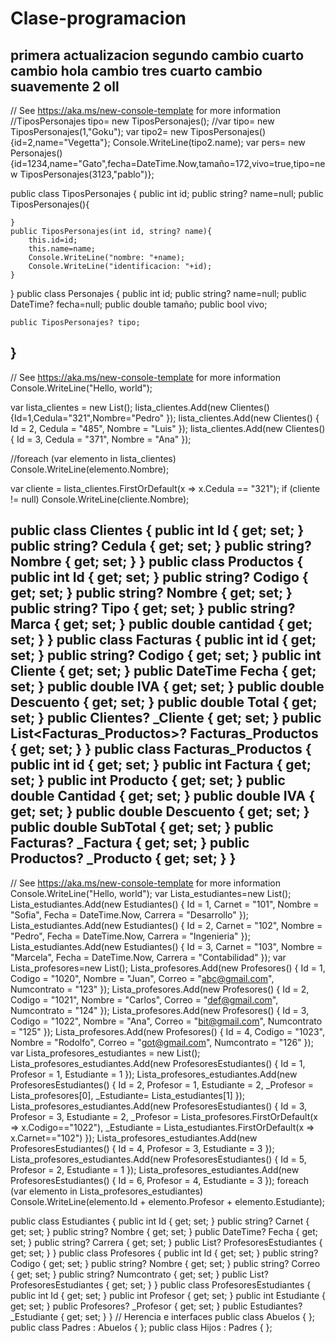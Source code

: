 # Clase-programacion
primera actualizacion
segundo cambio
cuarto cambio
hola
cambio tres
cuarto cambio 
suavemente 
2
oll
------------------------------------------------
// See https://aka.ms/new-console-template for more information
//TiposPersonajes tipo= new TiposPersonajes();
//var tipo= new TiposPersonajes(1,"Goku");
var tipo2= new TiposPersonajes(){id=2,name="Vegetta"};
Console.WriteLine(tipo2.name);
var pers= new Personajes(){id=1234,name="Gato",fecha=DateTime.Now,tamaño=172,vivo=true,tipo=new TiposPersonajes(3123,"pablo")};

public class TiposPersonajes
{
    public int id;
    public string? name=null;
    public TiposPersonajes(){

    }
    public TiposPersonajes(int id, string? name){
        this.id=id;
        this.name=name;
        Console.WriteLine("nombre: "+name);
        Console.WriteLine("identificacion: "+id);
    }

}
public class Personajes
{
    public int id;
    public string? name=null;
    public DateTime? fecha=null;
    public double tamaño;
    public bool vivo;
    
    public TiposPersonajes? tipo;
}
--------------------------------------------------
// See https://aka.ms/new-console-template for more information
Console.WriteLine("Hello, world");

var lista_clientes = new List<Clientes>();
lista_clientes.Add(new Clientes() {Id=1,Cedula="321",Nombre="Pedro" });
lista_clientes.Add(new Clientes() { Id = 2, Cedula = "485", Nombre = "Luis" });
lista_clientes.Add(new Clientes() { Id = 3, Cedula = "371", Nombre = "Ana" });

//foreach (var elemento in lista_clientes) Console.WriteLine(elemento.Nombre);

var cliente = lista_clientes.FirstOrDefault(x => x.Cedula == "321");
if (cliente != null)
    Console.WriteLine(cliente.Nombre);

public class Clientes
{
    public int Id { get; set; }
    public string? Cedula { get; set; }
    public string? Nombre { get; set; }
}
public class Productos
{
    public int Id { get; set; }
    public string? Codigo { get; set; }
    public string? Nombre { get; set; }
    public string? Tipo { get; set; }
    public string? Marca { get; set; }
    public double cantidad { get; set; }
}
public class Facturas
{
    public int id { get; set; }
    public string? Codigo { get; set; }
    public int Cliente { get; set; }
    public DateTime Fecha { get; set; }
    public double IVA { get; set; }
    public double Descuento { get; set; }
    public double Total { get; set; }
    public Clientes? _Cliente { get; set; }
    public List<Facturas_Productos>? Facturas_Productos { get; set; }
}
public class Facturas_Productos
{
    public int id { get; set; }
    public int Factura { get; set; }
    public int Producto { get; set; }
    public double Cantidad { get; set; }
    public double IVA { get; set; }
    public double Descuento { get; set; }
    public double SubTotal { get; set; }
    public Facturas? _Factura { get; set; }
    public Productos? _Producto { get; set; }
}
------------------------------------------------------------------------
// See https://aka.ms/new-console-template for more information
Console.WriteLine("Hello, world");
var Lista_estudiantes=new List<Estudiantes>();
Lista_estudiantes.Add(new Estudiantes() { Id = 1, Carnet = "101", Nombre = "Sofia", Fecha = DateTime.Now, Carrera = "Desarrollo" });
Lista_estudiantes.Add(new Estudiantes() { Id = 2, Carnet = "102", Nombre = "Pedro", Fecha = DateTime.Now, Carrera = "Ingenieria" });
Lista_estudiantes.Add(new Estudiantes() { Id = 3, Carnet = "103", Nombre = "Marcela", Fecha = DateTime.Now, Carrera = "Contabilidad" });
var Lista_profesores=new List<Profesores>();
Lista_profesores.Add(new Profesores() { Id = 1, Codigo = "1020", Nombre = "Juan", Correo = "abc@gmail.com", Numcontrato = "123" });
Lista_profesores.Add(new Profesores() { Id = 2, Codigo = "1021", Nombre = "Carlos", Correo = "def@gmail.com", Numcontrato = "124" });
Lista_profesores.Add(new Profesores() { Id = 3, Codigo = "1022", Nombre = "Ana", Correo = "bit@gmail.com", Numcontrato = "125" });
Lista_profesores.Add(new Profesores() { Id = 4, Codigo = "1023", Nombre = "Rodolfo", Correo = "got@gmail.com", Numcontrato = "126" });
var Lista_profesores_estudiantes = new List<ProfesoresEstudiantes>();
Lista_profesores_estudiantes.Add(new ProfesoresEstudiantes() { Id = 1, Profesor = 1, Estudiante = 1 });
Lista_profesores_estudiantes.Add(new ProfesoresEstudiantes() { Id = 2, Profesor = 1, Estudiante = 2, _Profesor = Lista_profesores[0], _Estudiante= Lista_estudiantes[1] });
Lista_profesores_estudiantes.Add(new ProfesoresEstudiantes() { Id = 3, Profesor = 3, Estudiante = 2, _Profesor = Lista_profesores.FirstOrDefault(x => x.Codigo=="1022"), _Estudiante = Lista_estudiantes.FirstOrDefault(x => x.Carnet=="102") });
Lista_profesores_estudiantes.Add(new ProfesoresEstudiantes() { Id = 4, Profesor = 3, Estudiante = 3 });
Lista_profesores_estudiantes.Add(new ProfesoresEstudiantes() { Id = 5, Profesor = 2, Estudiante = 1 });
Lista_profesores_estudiantes.Add(new ProfesoresEstudiantes() { Id = 6, Profesor = 4, Estudiante = 3 });
foreach (var elemento in Lista_profesores_estudiantes) Console.WriteLine(elemento.Id + elemento.Profesor  + elemento.Estudiante);


public class Estudiantes
{
    public int Id { get; set; }
    public string? Carnet { get; set; }
    public string? Nombre { get; set; }
    public DateTime? Fecha { get; set; }
    public string? Carrera { get; set; }
    public List<ProfesoresEstudiantes>? ProfesoresEstudiantes { get; set; }
}
public class Profesores
{
    public int Id { get; set; }
    public string? Codigo { get; set; }
    public string? Nombre { get; set; }
    public string? Correo { get; set; }
    public string? Numcontrato { get; set; }
    public List<ProfesoresEstudiantes>? ProfesoresEstudiantes { get; set; }
}
public class ProfesoresEstudiantes
{
    public int Id { get; set; }
    public int Profesor { get; set; }
    public int Estudiante { get; set; }
    public Profesores? _Profesor { get; set; }
    public Estudiantes? _Estudiante { get; set; }
}
// Herencia e interfaces
public class Abuelos { };
public class Padres : Abuelos { };
public class Hijos : Padres { };
